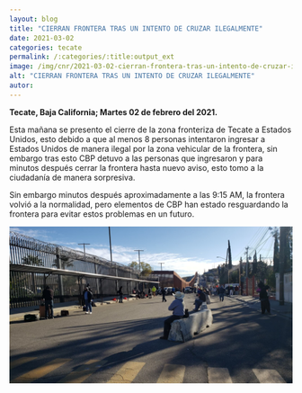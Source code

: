 ```yaml
---
layout: blog
title: "CIERRAN FRONTERA TRAS UN INTENTO DE CRUZAR ILEGALMENTE"
date: 2021-03-02
categories: tecate
permalink: /:categories/:title:output_ext
image: /img/cnr/2021-03-02-cierran-frontera-tras-un-intento-de-cruzar-ilegalmente.jpg
alt: "CIERRAN FRONTERA TRAS UN INTENTO DE CRUZAR ILEGALMENTE"
autor:
---
```


**Tecate, Baja California; Martes 02 de febrero del 2021.** 

Esta mañana se presento el cierre de la zona fronteriza de Tecate a Estados Unidos, esto debido a que al menos 8 personas intentaron ingresar a Estados Unidos de manera ilegal por la zona vehicular de la frontera, sin embargo tras esto CBP detuvo a las personas que ingresaron y para minutos después cerrar la frontera hasta nuevo aviso, esto tomo a la ciudadanía de manera sorpresiva.

Sin embargo minutos después aproximadamente a las 9:15 AM, la frontera volvió a la normalidad, pero elementos de CBP han estado resguardando la frontera para evitar estos problemas en un futuro.


<div id="carouselExampleSlidesOnly" class="carousel slide" data-ride="carousel">
  <div class="carousel-inner">
    <div class="carousel-item active">
       <img class="d-block w-100" src="/img/cnr/2021-03-02-cierran-frontera-tras-un-intento-de-cruzar-ilegalmente.jpg" loading="lazy"  alt="CIERRAN FRONTERA TRAS UN INTENTO DE CRUZAR ILEGALMENTE">
    </div>
  </div>
</div>
